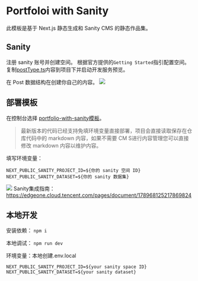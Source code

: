 # Portfoloi with Sanity
此模板是基于 Next.js 静态生成和 Sanity CMS 的静态作品集。
## Sanity
注册 sanity 账号并创建空间。
根据官方提供的`Getting Started`指引配置空间。
复制[postType.ts](https://github.com/TencentEdgeOne/pages-templates/tree/main/examples/portfolio-with-sanity/postType.ts)内容到项目下并启动开发服务预览。

在 Post 数据结构在创建你自己的内容。
![](https://cloudcache.tencent-cloud.com/qcloud/ui/static/static_source_business/1f135100-a4b5-4311-8038-ef246602ae47.png)

## 部署模板
在控制台选择 [portfolio-with-sanity模板](https://console.cloud.tencent.com/edgeone/pages/new?template=portfolio-with-sanity)。

> 最新版本的代码已经支持免填环境变量直接部署，项目会直接读取保存在仓库代码中的 markdown 内容，如果不需要 CM S进行内容管理您可以直接修改 markdown 内容以维护内容。

填写环境变量：
```
NEXT_PUBLIC_SANITY_PROJECT_ID=${你的 sanity 空间 ID}
NEXT_PUBLIC_SANITY_DATASET=${你的 sanity 数据集}
```
![](https://cloudcache.tencent-cloud.com/qcloud/ui/static/static_source_business/752893cb-caf0-4414-902a-8380c6ba243a.png)
Sanity集成指南：https://edgeone.cloud.tencent.com/pages/document/178968125217869824

## 本地开发
安装依赖： `npm i`

本地调试： `npm run dev`

环境变量：本地创建.env.local
```
NEXT_PUBLIC_SANITY_PROJECT_ID=${your sanity space ID}
NEXT_PUBLIC_SANITY_DATASET=${your sanity dataset}
```